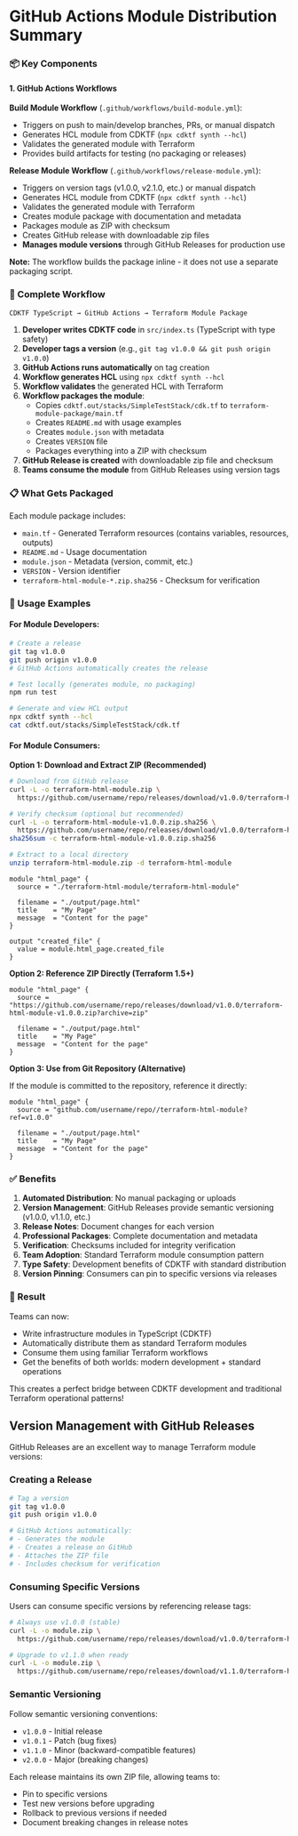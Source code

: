 # GitHub Actions Module Distribution Summary

### 📦 Key Components

#### 1. GitHub Actions Workflows

**Build Module Workflow** (`.github/workflows/build-module.yml`):

- Triggers on push to main/develop branches, PRs, or manual dispatch
- Generates HCL module from CDKTF (`npx cdktf synth --hcl`)
- Validates the generated module with Terraform
- Provides build artifacts for testing (no packaging or releases)

**Release Module Workflow** (`.github/workflows/release-module.yml`):

- Triggers on version tags (v1.0.0, v2.1.0, etc.) or manual dispatch
- Generates HCL module from CDKTF (`npx cdktf synth --hcl`)
- Validates the generated module with Terraform
- Creates module package with documentation and metadata
- Packages module as ZIP with checksum
- Creates GitHub release with downloadable zip files
- **Manages module versions** through GitHub Releases for production use

**Note:** The workflow builds the package inline - it does not use a separate packaging script.

### 🔄 Complete Workflow

```
CDKTF TypeScript → GitHub Actions → Terraform Module Package
```

1. **Developer writes CDKTF code** in `src/index.ts` (TypeScript with type safety)
2. **Developer tags a version** (e.g., `git tag v1.0.0 && git push origin v1.0.0`)
3. **GitHub Actions runs automatically** on tag creation
4. **Workflow generates HCL** using `npx cdktf synth --hcl`
5. **Workflow validates** the generated HCL with Terraform
6. **Workflow packages the module**:
   - Copies `cdktf.out/stacks/SimpleTestStack/cdk.tf` to `terraform-module-package/main.tf`
   - Creates `README.md` with usage examples
   - Creates `module.json` with metadata
   - Creates `VERSION` file
   - Packages everything into a ZIP with checksum
7. **GitHub Release is created** with downloadable zip file and checksum
8. **Teams consume the module** from GitHub Releases using version tags

### 📋 What Gets Packaged

Each module package includes:

- `main.tf` - Generated Terraform resources (contains variables, resources, outputs)
- `README.md` - Usage documentation
- `module.json` - Metadata (version, commit, etc.)
- `VERSION` - Version identifier
- `terraform-html-module-*.zip.sha256` - Checksum for verification

### 🚀 Usage Examples

#### For Module Developers:

```bash
# Create a release
git tag v1.0.0
git push origin v1.0.0
# GitHub Actions automatically creates the release

# Test locally (generates module, no packaging)
npm run test

# Generate and view HCL output
npx cdktf synth --hcl
cat cdktf.out/stacks/SimpleTestStack/cdk.tf
```

#### For Module Consumers:

**Option 1: Download and Extract ZIP (Recommended)**

```bash
# Download from GitHub release
curl -L -o terraform-html-module.zip \
  https://github.com/username/repo/releases/download/v1.0.0/terraform-html-module-v1.0.0.zip

# Verify checksum (optional but recommended)
curl -L -o terraform-html-module-v1.0.0.zip.sha256 \
  https://github.com/username/repo/releases/download/v1.0.0/terraform-html-module-v1.0.0.zip.sha256
sha256sum -c terraform-html-module-v1.0.0.zip.sha256

# Extract to a local directory
unzip terraform-html-module.zip -d terraform-html-module
```

```hcl
module "html_page" {
  source = "./terraform-html-module/terraform-html-module"

  filename = "./output/page.html"
  title    = "My Page"
  message  = "Content for the page"
}

output "created_file" {
  value = module.html_page.created_file
}
```

**Option 2: Reference ZIP Directly (Terraform 1.5+)**

```hcl
module "html_page" {
  source = "https://github.com/username/repo/releases/download/v1.0.0/terraform-html-module-v1.0.0.zip?archive=zip"

  filename = "./output/page.html"
  title    = "My Page"
  message  = "Content for the page"
}
```

**Option 3: Use from Git Repository (Alternative)**

If the module is committed to the repository, reference it directly:

```hcl
module "html_page" {
  source = "github.com/username/repo//terraform-html-module?ref=v1.0.0"

  filename = "./output/page.html"
  title    = "My Page"
  message  = "Content for the page"
}
```

### ✅ Benefits

1. **Automated Distribution**: No manual packaging or uploads
2. **Version Management**: GitHub Releases provide semantic versioning (v1.0.0, v1.1.0, etc.)
3. **Release Notes**: Document changes for each version
4. **Professional Packages**: Complete documentation and metadata
5. **Verification**: Checksums included for integrity verification
6. **Team Adoption**: Standard Terraform module consumption pattern
7. **Type Safety**: Development benefits of CDKTF with standard distribution
8. **Version Pinning**: Consumers can pin to specific versions via releases

### 🎉 Result

Teams can now:

- Write infrastructure modules in TypeScript (CDKTF)
- Automatically distribute them as standard Terraform modules
- Consume them using familiar Terraform workflows
- Get the benefits of both worlds: modern development + standard operations

This creates a perfect bridge between CDKTF development and traditional Terraform operational patterns!

## Version Management with GitHub Releases

GitHub Releases are an excellent way to manage Terraform module versions:

### Creating a Release

```bash
# Tag a version
git tag v1.0.0
git push origin v1.0.0

# GitHub Actions automatically:
# - Generates the module
# - Creates a release on GitHub
# - Attaches the ZIP file
# - Includes checksum for verification
```

### Consuming Specific Versions

Users can consume specific versions by referencing release tags:

```bash
# Always use v1.0.0 (stable)
curl -L -o module.zip \
  https://github.com/username/repo/releases/download/v1.0.0/terraform-html-module-v1.0.0.zip

# Upgrade to v1.1.0 when ready
curl -L -o module.zip \
  https://github.com/username/repo/releases/download/v1.1.0/terraform-html-module-v1.1.0.zip
```

### Semantic Versioning

Follow semantic versioning conventions:

- `v1.0.0` - Initial release
- `v1.0.1` - Patch (bug fixes)
- `v1.1.0` - Minor (backward-compatible features)
- `v2.0.0` - Major (breaking changes)

Each release maintains its own ZIP file, allowing teams to:

- Pin to specific versions
- Test new versions before upgrading
- Rollback to previous versions if needed
- Document breaking changes in release notes
